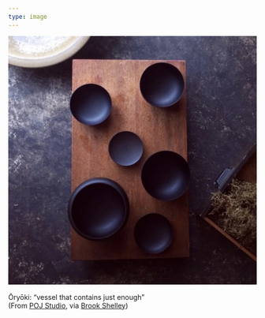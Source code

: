 ```yaml
---
type: image
---
```


![A set of six black Japanese bowls of different sizes, laid out on a table.](/images/oryoki.jpg)

Ōryōki: “vessel that contains just enough”<br>
(From [POJ Studio](https://pojstudio.com/products/oryoki), via [Brook Shelley](https://twitter.com/brookshelley/status/1319758516677046272))